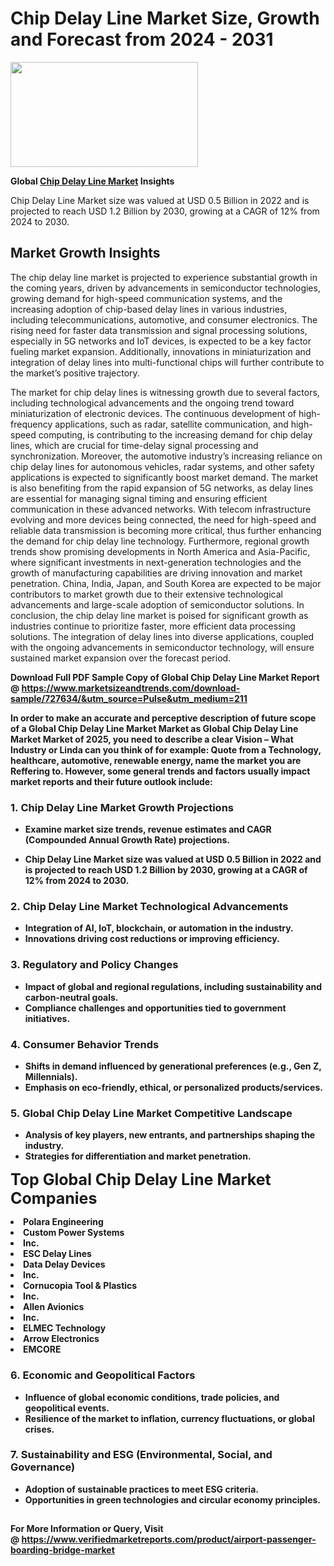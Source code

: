 <H1>Chip Delay Line Market Size, Growth and Forecast from 2024 - 2031</H1><img class="aligncenter size-medium wp-image-584254" src="https://thirdeyenews.in/wp-content/uploads/2024/09/Global-Market-Research-300x168.jpeg" alt="" width="300" height="168" /><p><strong>Global&nbsp;<a href="https://www.marketsizeandtrends.com/download-sample/727634/&amp;utm_source=Pulse&amp;utm_medium=211">Chip Delay Line Market</a> Insights</strong></p><p>Chip Delay Line Market size was valued at USD 0.5 Billion in 2022 and is projected to reach USD 1.2 Billion by 2030, growing at a CAGR of 12% from 2024 to 2030.</p><p><h2>Market Growth Insights</h2> <p>The chip delay line market is projected to experience substantial growth in the coming years, driven by advancements in semiconductor technologies, growing demand for high-speed communication systems, and the increasing adoption of chip-based delay lines in various industries, including telecommunications, automotive, and consumer electronics. The rising need for faster data transmission and signal processing solutions, especially in 5G networks and IoT devices, is expected to be a key factor fueling market expansion. Additionally, innovations in miniaturization and integration of delay lines into multi-functional chips will further contribute to the market’s positive trajectory.</p> <p><strong></strong></p> <p>The market for chip delay lines is witnessing growth due to several factors, including technological advancements and the ongoing trend toward miniaturization of electronic devices. The continuous development of high-frequency applications, such as radar, satellite communication, and high-speed computing, is contributing to the increasing demand for chip delay lines, which are crucial for time-delay signal processing and synchronization. Moreover, the automotive industry’s increasing reliance on chip delay lines for autonomous vehicles, radar systems, and other safety applications is expected to significantly boost market demand. The market is also benefiting from the rapid expansion of 5G networks, as delay lines are essential for managing signal timing and ensuring efficient communication in these advanced networks. With telecom infrastructure evolving and more devices being connected, the need for high-speed and reliable data transmission is becoming more critical, thus further enhancing the demand for chip delay line technology. Furthermore, regional growth trends show promising developments in North America and Asia-Pacific, where significant investments in next-generation technologies and the growth of manufacturing capabilities are driving innovation and market penetration. China, India, Japan, and South Korea are expected to be major contributors to market growth due to their extensive technological advancements and large-scale adoption of semiconductor solutions. In conclusion, the chip delay line market is poised for significant growth as industries continue to prioritize faster, more efficient data processing solutions. The integration of delay lines into diverse applications, coupled with the ongoing advancements in semiconductor technology, will ensure sustained market expansion over the forecast period.</p> <p><strong></p><p><span class=""><strong>Download Full PDF Sample Copy of Global Chip Delay Line Market Report</strong> @ <a href="https://www.marketsizeandtrends.com/download-sample/727634/&amp;utm_source=Pulse&amp;utm_medium=211" target="_blank">https://www.marketsizeandtrends.com/download-sample/727634/&amp;utm_source=Pulse&amp;utm_medium=211</a></span></p><p>In order to make an accurate and perceptive description of future scope of a Global&nbsp;Chip Delay Line Market Market as Global&nbsp;Chip Delay Line Market Market of 2025, you need to describe a clear Vision &ndash; What Industry or Linda can you think of for example: Quote from a Technology, healthcare, automotive, renewable energy, name the market you are Reffering to. However, some general trends and factors usually impact market reports and their future outlook include:</p><h3>1.&nbsp;<strong>Chip Delay Line Market Growth Projections</strong></h3><ul><li>Examine market size trends, revenue estimates and CAGR (Compounded Annual Growth Rate) projections.</li><li><p>Chip Delay Line Market size was valued at USD 0.5 Billion in 2022 and is projected to reach USD 1.2 Billion by 2030, growing at a CAGR of 12% from 2024 to 2030.</p></li></ul><h3>2.&nbsp;<strong>Chip Delay Line Market Technological Advancements</strong></h3><ul><li>Integration of AI, IoT, blockchain, or automation in the industry.</li><li>Innovations driving cost reductions or improving efficiency.</li></ul><h3>3.&nbsp;<strong>Regulatory and Policy Changes</strong></h3><ul><li>Impact of global and regional regulations, including sustainability and carbon-neutral goals.</li><li>Compliance challenges and opportunities tied to government initiatives.</li></ul><h3>4.&nbsp;<strong>Consumer Behavior Trends</strong></h3><ul><li>Shifts in demand influenced by generational preferences (e.g., Gen Z, Millennials).</li><li>Emphasis on eco-friendly, ethical, or personalized products/services.</li></ul><h3>5.&nbsp;<strong>Global Chip Delay Line Market Competitive Landscape</strong></h3><ul><li>Analysis of key players, new entrants, and partnerships shaping the industry.</li><li>Strategies for differentiation and market penetration.</li></ul><p data-pm-slice="1 1 []"><span style="color: inherit; font-family: inherit; font-size: 25px;">Top Global Chip Delay Line Market Companies</span></p><div class="" data-test-id=""><p><li>Polara Engineering</li><li> Custom Power Systems</li><li> Inc.</li><li> ESC Delay Lines</li><li> Data Delay Devices</li><li> Inc.</li><li> Cornucopia Tool & Plastics</li><li> Inc.</li><li> Allen Avionics</li><li> Inc.</li><li> ELMEC Technology</li><li> Arrow Electronics</li><li> EMCORE</li></p></div><h3>6.&nbsp;<strong>Economic and Geopolitical Factors</strong></h3><ul><li>Influence of global economic conditions, trade policies, and geopolitical events.</li><li>Resilience of the market to inflation, currency fluctuations, or global crises.</li></ul><h3>7.&nbsp;<strong>Sustainability and ESG (Environmental, Social, and Governance)</strong></h3><ul><li>Adoption of sustainable practices to meet ESG criteria.</li><li>Opportunities in green technologies and circular economy principles.</li></ul><h2><strong style="font-size: 14px;">For More Information or Query, Visit @&nbsp;</strong><a style="background-color: #ffffff; font-size: 14px;" href="https://www.marketsizeandtrends.com/report/chip-delay-line-market/" target="_blank">https://www.verifiedmarketreports.com/product/airport-passenger-boarding-bridge-market</a></h2>

